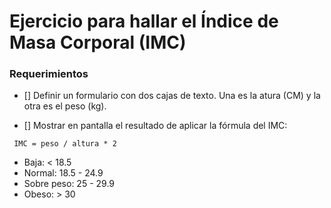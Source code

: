 # Ejercicio para hallar el Índice de Masa Corporal (IMC)

### Requerimientos

* [] Definir un formulario con dos cajas de texto. Una es la atura (CM) y la otra es el peso (kg).

* [] Mostrar en pantalla el resultado de aplicar la fórmula del IMC:
```
 IMC = peso / altura * 2

```

* Baja: < 18.5
* Normal: 18.5 - 24.9
* Sobre peso: 25 - 29.9
* Obeso: > 30